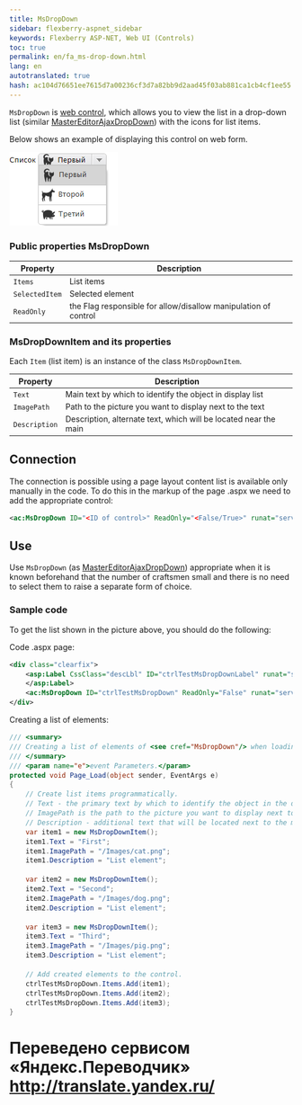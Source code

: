 ```yaml
--- 
title: MsDropDown 
sidebar: flexberry-aspnet_sidebar 
keywords: Flexberry ASP-NET, Web UI (Controls) 
toc: true 
permalink: en/fa_ms-drop-down.html 
lang: en 
autotranslated: true 
hash: ac104d76651ee7615d7a00236cf3d7a82bb9d2aad45f03ab881ca1cb4cf1ee55 
--- 
```


`MsDropDown` is [web control](fa_web-controls.html), which allows you to view the list in a drop-down list (similar [MasterEditorAjaxDropDown](fa_master-editor-ajax-dropdown.html)) with the icons for list items. 

Below shows an example of displaying this control on web form. 

![](/images/pages/products/flexberry-aspnet/controls/ms-drop-down.png) 

### Public properties MsDropDown 

|Property|Description| 
|-------------|---------------------------------| 
|`Items`|List items| 
|`SelectedItem`|Selected element| 
|`ReadOnly`|the Flag responsible for allow/disallow manipulation of control| 

### MsDropDownItem and its properties 

Each `Item` (list item) is an instance of the class `MsDropDownItem`. 

|Property|Description| 
|-------------|---------------------------------| 
|`Text`|Main text by which to identify the object in display list| 
|`ImagePath`|Path to the picture you want to display next to the text| 
|`Description`|Description, alternate text, which will be located near the main| 

## Connection 

The connection is possible using a page layout content list is available only manually in the code. To do this in the markup of the page .aspx we need to add the appropriate control: 

```xml
<ac:MsDropDown ID="<ID of control>" ReadOnly="<False/True>" runat="server"/>
``` 

## Use 

Use `MsDropDown` (as [MasterEditorAjaxDropDown](fa_master-editor-ajax-dropdown.html)) appropriate when it is known beforehand that the number of craftsmen small and there is no need to select them to raise a separate form of choice. 

### Sample code 

To get the list shown in the picture above, you should do the following: 

Code .aspx page: 

```xml
<div class="clearfix">
    <asp:Label CssClass="descLbl" ID="ctrlTestMsDropDownLabel" runat="server" Text=List EnableViewState="False">
    </asp:Label>
    <ac:MsDropDown ID="ctrlTestMsDropDown" ReadOnly="False" runat="server"/>
</div>
``` 

Creating a list of elements: 

```csharp
/// <summary> 
/// Creating a list of elements of <see cref="MsDropDown"/> when loading the control. 
/// </summary> 
/// <param name="e">event Parameters.</param> 
protected void Page_Load(object sender, EventArgs e)
{
    // Create list items programmatically. 
    // Text - the primary text by which to identify the object in the display list. 
    // ImagePath is the path to the picture you want to display next to the text. 
    // Description - additional text that will be located next to the main. 
    var item1 = new MsDropDownItem();
    item1.Text = "First";
    item1.ImagePath = "/Images/cat.png";
    item1.Description = "List element";

    var item2 = new MsDropDownItem();
    item2.Text = "Second";
    item2.ImagePath = "/Images/dog.png";
    item2.Description = "List element";

    var item3 = new MsDropDownItem();
    item3.Text = "Third";
    item3.ImagePath = "/Images/pig.png";
    item3.Description = "List element";

    // Add created elements to the control. 
    ctrlTestMsDropDown.Items.Add(item1);
    ctrlTestMsDropDown.Items.Add(item2);
    ctrlTestMsDropDown.Items.Add(item3);
}
``` 



 # Переведено сервисом «Яндекс.Переводчик» http://translate.yandex.ru/